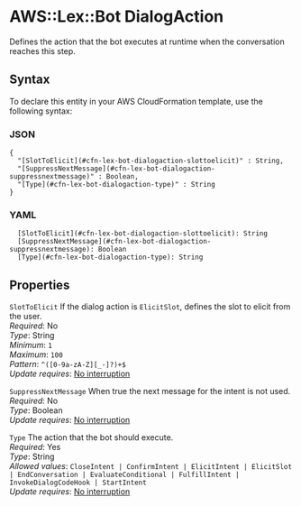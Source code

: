 # AWS::Lex::Bot DialogAction<a name="aws-properties-lex-bot-dialogaction"></a>

Defines the action that the bot executes at runtime when the conversation reaches this step\.

## Syntax<a name="aws-properties-lex-bot-dialogaction-syntax"></a>

To declare this entity in your AWS CloudFormation template, use the following syntax:

### JSON<a name="aws-properties-lex-bot-dialogaction-syntax.json"></a>

```
{
  "[SlotToElicit](#cfn-lex-bot-dialogaction-slottoelicit)" : String,
  "[SuppressNextMessage](#cfn-lex-bot-dialogaction-suppressnextmessage)" : Boolean,
  "[Type](#cfn-lex-bot-dialogaction-type)" : String
}
```

### YAML<a name="aws-properties-lex-bot-dialogaction-syntax.yaml"></a>

```
  [SlotToElicit](#cfn-lex-bot-dialogaction-slottoelicit): String
  [SuppressNextMessage](#cfn-lex-bot-dialogaction-suppressnextmessage): Boolean
  [Type](#cfn-lex-bot-dialogaction-type): String
```

## Properties<a name="aws-properties-lex-bot-dialogaction-properties"></a>

`SlotToElicit`  <a name="cfn-lex-bot-dialogaction-slottoelicit"></a>
If the dialog action is `ElicitSlot`, defines the slot to elicit from the user\.  
*Required*: No  
*Type*: String  
*Minimum*: `1`  
*Maximum*: `100`  
*Pattern*: `^([0-9a-zA-Z][_-]?)+$`  
*Update requires*: [No interruption](https://docs.aws.amazon.com/AWSCloudFormation/latest/UserGuide/using-cfn-updating-stacks-update-behaviors.html#update-no-interrupt)

`SuppressNextMessage`  <a name="cfn-lex-bot-dialogaction-suppressnextmessage"></a>
When true the next message for the intent is not used\.  
*Required*: No  
*Type*: Boolean  
*Update requires*: [No interruption](https://docs.aws.amazon.com/AWSCloudFormation/latest/UserGuide/using-cfn-updating-stacks-update-behaviors.html#update-no-interrupt)

`Type`  <a name="cfn-lex-bot-dialogaction-type"></a>
The action that the bot should execute\.   
*Required*: Yes  
*Type*: String  
*Allowed values*: `CloseIntent | ConfirmIntent | ElicitIntent | ElicitSlot | EndConversation | EvaluateConditional | FulfillIntent | InvokeDialogCodeHook | StartIntent`  
*Update requires*: [No interruption](https://docs.aws.amazon.com/AWSCloudFormation/latest/UserGuide/using-cfn-updating-stacks-update-behaviors.html#update-no-interrupt)
